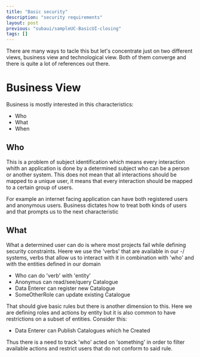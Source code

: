 ```yaml
---
title: "Basic security"
description: "security requirements"
layout: post
previous: "subaui/sampleUC-BasicUI-closing"
tags: []
---
```


There are many ways to tacle this but let's concentrate just on two different
views, business view and technological view. Both of them converge and there
is quite a lot of references out there.

Business View
=============

Business is mostly interested in this characteristics:

* Who
* What
* When

Who
---

This is a problem of subject identification which means every interaction
whith an application is done by a determined subject who can be a person or
another system. This does not mean that all interactions should be mapped to
a unique user, it means that every interaction should be mapped to a certain 
group of users.

For example an internet facing application can have both registered users and
anonymous users. Business dictates how to treat both kinds of users and that
prompts us to the next characteristic

What
----

What a determined user can do is where most projects fail while defining 
security constraints. Heere we use the 'verbs' that are available in our -/
systems, verbs that allow us to interact with it in combination with 'who'
and with the entities defined in our domain


* Who can do 'verb' with 'entity'
* Anonymus can read/see/query Catalogue
* Data Enterer can register new Catalogue
* SomeOtherRole can update existing Catalogue

That should give basic rules but there is another dimension to this. Here 
we are defining roles and actions by entity but it is also common to have 
restrictions on a subset of entities. Consider this:

* Data Enterer can Publish Catalogues which he Created

Thus there is a need to track 'who' acted on 'something' in order to filter 
available actions and restrict users that do not conform to said rule.

